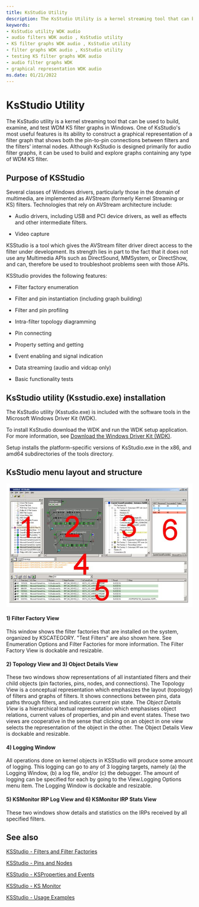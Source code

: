 ```yaml
---
title: KsStudio Utility
description: The KsStudio Utility is a kernel streaming tool that can be used to build, examine, and test WDM KS filter graphs in Windows
keywords:
- KsStudio utility WDK audio
- audio filters WDK audio , KsStudio utility
- KS filter graphs WDK audio , KsStudio utility
- filter graphs WDK audio , KsStudio utility
- testing KS filter graphs WDK audio
- audio filter graphs WDK
- graphical representation WDK audio
ms.date: 01/21/2022
---
```


# KsStudio Utility

The KsStudio utility is a kernel streaming tool that can be used to build, examine, and test WDM KS filter graphs in Windows. One of KsStudio's most useful features is its ability to construct a graphical representation of a filter graph that shows both the pin-to-pin connections between filters and the filters' internal nodes. Although KsStudio is designed primarily for audio filter graphs, it can be used to build and explore graphs containing any type of WDM KS filter.

## Purpose of KSStudio 

Several classes of Windows drivers, particularly those in the domain of multimedia, are implemented as AVStream (formerly Kernel Streaming or KS) filters. Technologies that rely on AVStream architecture include: 

- Audio drivers, including USB and PCI device drivers, as well as effects and other intermediate filters. 

- Video capture 

KSStudio is a tool which gives the AVStream filter driver direct access to the filter under development. Its strength lies in part to the fact that it does not use any Multimedia APIs such as DirectSound, MMSystem, or DirectShow, and can, therefore be used to troubleshoot problems seen with those APIs. 

KSStudio provides the following features: 

- Filter factory enumeration 

- Filter and pin instantiation (including graph building) 

- Filter and pin profiling 

- Intra-filter topology diagramming 

- Pin connecting 

- Property setting and getting 

- Event enabling and signal indication 

- Data streaming (audio and vidcap only) 

- Basic functionality tests 


## KsStudio utility (Ksstudio.exe) installation

The KsStudio utility (Ksstudio.exe) is included with the software tools in the Microsoft Windows Driver Kit (WDK). 

To install KsStudio download the WDK and run the WDK setup application. For more information, see [Download the Windows Driver Kit (WDK)](/windows-hardware/drivers/download-the-wdk).

Setup installs the platform-specific versions of KsStudio.exe in the x86, and amd64 subdirectories of the tools directory.


## KsStudio menu layout and structure

![Scren shot of KSStream Utility showing menu panes 1, 2,3 and six on the first row then 4 and lastly 5 on the bottom of the screen.](images/ksstudio-user-interface.png)

#### 1) Filter Factory View

This window shows the filter factories that are installed on the system, organized by KSCATEGORY. "Test Filters" are also shown here. See Enumeration Options and Filter Factories for more information. The Filter Factory View is dockable and resizable. 

#### 2) Topology View and 3) Object Details View

These two windows show representations of all instantiated filters and their child objects (pin factories, pins, nodes, and connections). The Topology View is a conceptual representation which emphasizes the layout (topology) of filters and graphs of filters. It shows connections between pins, data paths through filters, and indicates current pin state. The *Object Details View* is a hierarchical textual representation which emphasises object relations, current values of properties, and pin and event states. These two views are cooperative in the sense that clicking on an object in one view selects the representation of the object in the other. The Object Details View is dockable and resizable. 

#### 4) Logging Window

All operations done on kernel objects in KSStudio will produce some amount of logging. This logging can go to any of 3 logging targets, namely (a) the Logging Window, (b) a log file, and/or (c) the debugger. The amount of logging can be specified for each by going to the View.Logging Options menu item. The Logging Window is dockable and resizable. 

#### 5) KSMonitor IRP Log View and 6) KSMonitor IRP Stats View

These two windows show details and statistics on the IRPs received by all specified filters. 

## See also

[KSStudio - Filters and Filter Factories](ksstudio-utility-filters-and-filter-factories.md)

[KSStudio - Pins and Nodes](ksstudio-utility-pins-and-nodes.md)

[KSStudio - KSProperties and Events](ksstudio-utility-ksproperties-and-events.md)

[KSStudio - KS Monitor](ksstudio-utility-ks-monitor.md)

[KSStudio - Usage Examples](ksstudio-utility-usage-examples.md)


 




